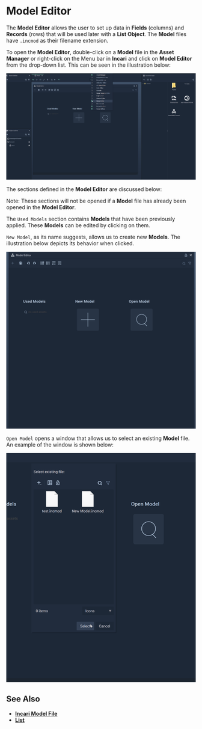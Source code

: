 # Model Editor

The **Model Editor** allows the user to set up data in **Fields** \(columns\) and **Records** \(rows\) that will be used later with a **List Object**. The **Model** files have `.incmod` as their filename extension.

To open the **Model Editor**, double-click on a **Model** file in the **Asset Manager** or right-click on the Menu bar in **Incari** and click on **Model Editor** from the drop-down list. This can be seen in the illustration below:

![](../.gitbook/assets/modeleditorexample2.png)

The sections defined in the **Model Editor** are discussed below:

Note: These sections will not be opened if a **Model** file has already been opened in the **Model Editor**.

The `Used Models` section contains **Models** that have been previously applied. These **Models** can be edited by clicking on them.

`New Model`, as its name suggests, allows us to create new **Models**. The illustration below depicts its behavior when clicked.

![](../.gitbook/assets/newmodelexample.gif)

`Open Model` opens a window that allows us to select an existing **Model** file. An example of the window is shown below:

![](../.gitbook/assets/openmodelexample.png)

## See Also

* [**Incari Model File**](https://docs.incari.com/incari-studio/v/2021.1/getting-started/scene-objects/list-widget#incari-model-file)
* [**List**](../toolbox/events/list/)

